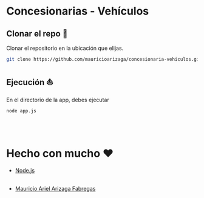 # Concesionarias - Vehículos 

## Clonar el repo :floppy_disk:

Clonar el repositorio en la ubicación que elijas.

```bash
git clone https://github.com/mauricioarizaga/concesionaria-vehiculos.git
```

## Ejecución :boat:

En el directorio de la app, debes ejecutar

```bash
node app.js
```
<br><br>
# Hecho con mucho :heart:  

* [Node.js](https://nodejs.org/en/)
<br><br>


* [Mauricio Ariel Arizaga Fabregas](https://www.linkedin.com/in/mauricioarielarizaga/)

